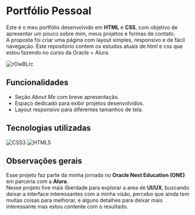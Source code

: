 # Portfólio Pessoal

Este é o meu portfólio desenvolvido em **HTML** e **CSS**, com objetivo de apresentar um pouco sobre mim, meus projetos e formas de contato.  
A proposta foi criar uma página com layout simples, responsivo e de fácil navegação.
Este repositório contem os estudos atuais de html e css que estou fazendo no curso da Oracle + Alura. 

![rOwBLrc](https://github.com/user-attachments/assets/4ac1b683-ddef-41dc-9442-62a49ac52eb0)

## Funcionalidades
- Seção *About Me* com breve apresentação.  
- Espaço dedicado para exibir projetos desenvolvidos.  
- Layout responsivo para diferentes tamanhos de tela.  

## Tecnologias utilizadas
![CSS3](https://img.shields.io/badge/CSS3-1572B6?style=for-the-badge&logo=css3&logoColor=white) ![HTML5](https://img.shields.io/badge/HTML5-E34F26?style=for-the-badge&logo=html5&logoColor=white)

## Observações gerais  
Esse projeto faz parte da minha jornada no **Oracle Next Education (ONE)** em parceria com a **Alura**.  
Nesse projeto tive mais liberdade para explorar a area de **UI/UX**, buscando deixar a interface interessantes com a minha visão, percebo que ainda tem muitas coisas para melhorar, e alguns detalhes para deixar mais interessante mas estou contente com o resultado.
